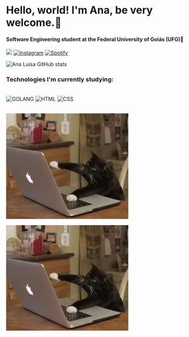# Hello, world! I'm Ana, be very welcome.👋

#### Software Engineering student at the Federal University of Goiás (UFG)👾


<a href = "mailto: ana_luisa23@discente.ufg.br"><img src="https://img.shields.io/badge/Gmail-D14836?style=for-the-badge&logo=gmail&logoColor=white" target="_blank"></a>
[![Instagram](https://img.shields.io/badge/Instagram-E4405F?style=for-the-badge&logo=instagram&logoColor=white)](https://instagram.com/luisa_81194)
[![Spotify](https://img.shields.io/badge/Spotify-1ED760?&style=for-the-badge&logo=spotify&logoColor=white)](https://open.spotify.com/playlist/0vvXsWCC9xrXsKd4FyS8kM?si=DRYPnxrlQ3-pfNgH6oezOg)




![Ana Luísa GitHub stats](https://github-readme-stats.vercel.app/api?username=AnaLuisaPS07&show_icons=true&theme=radical)

### Technologies I'm currently studying:

<div style="display: inline_block"><br/>
 <img align="center" alt="GOLANG" src="https://img.shields.io/badge/Go-00ADD8?style=for-the-badge&logo=go&logoColor=white"/> 
 <img align="center" alt="HTML" src="https://img.shields.io/badge/HTML5-E34F26?style=for-the-badge&logo=html5&logoColor=white"/>
 <img align="center" alt="CSS" src="https://img.shields.io/badge/CSS3-1572B6?style=for-the-badge&logo=css3&logoColor=white"/>
</div>



<br/>

![My Animated GIF](img/gif.cat.gif)

![My Animated GIF](img/gif.cat.gif)

